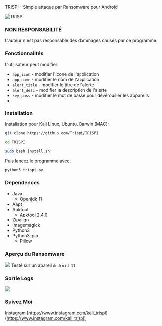TRISPI - Simple attaque par Ransomware pour Android

<img title="TRISPI" src="https://user-images.githubusercontent.com/111994029/186548934-d42c60e2-985b-42bb-b9a4-a35ac587360b.png"> 

### NON RESPONSABILITÉ
L'auteur n'est pas responsable des dommages causés par ce programme.

### Fonctionnalités
L'utilisateur peut modifier:
- ```app_icon``` - modifier l'icone de l'application
- ```app_name``` - modifier le nom de l'application
- ```alert_title``` - modifier le titre de l'alerte
- ```alert_desc``` - modifier la description de l'alerte
- ```key_pass``` - modifier le mot de passe pour dévérouiller les appareils
- 
### Installation

Installation pour Kali Linux, Ubuntu, Darwin (MAC):

```bash
git clone https://github.com/Trispi/TRISPI
```
```bash
cd TRISPI
```
```bash
sudo bash install.sh
````

Puis lancez le programme avec:

```bash
python3 trispi.py
```


### Dependences
- Java
  - Openjdk 11
- Aapt
- Apktool
  - Apktool 2.4.0
- Zipalign
- Imagemagick
- Python3
- Python3-pip
  - Pillow



### Aperçu du Ransomware
<img src="https://user-images.githubusercontent.com/111994029/186548887-89f8843a-f213-4c23-8a89-39fb62f756b6.jpg"></img>
Testé sur un apareil ```Android 11```


### Sortie Logs
<img src="https://user-images.githubusercontent.com/111994029/186548936-7cf06699-7098-4234-81d5-3bb1cde2ce10.png"></img>

### Suivez Moi

Instagram [https://www.instagram.com/kali_trispi](https://www.instagram.com/kali_trispi)<br>


